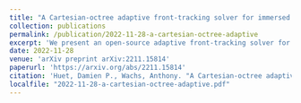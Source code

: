 ```yaml
---
title: "A Cartesian-octree adaptive front-tracking solver for immersed biological capsules in large complex domains"
collection: publications
permalink: /publication/2022-11-28-a-cartesian-octree-adaptive
excerpt: 'We present an open-source adaptive front-tracking solver for biological capsules in viscous flows. The membrane elastic and bending forces are solved on a Lagrangian triangulation using a linear Finite Element Method and a paraboloid fitting method. The fluid flow is solved on an octree adaptive grid using the open-source platform Basilisk. The Lagrangian and Eulerian grids communicate using an Immersed Boundary Method by means of Peskin-like regularized Dirac delta functions. We demonstrate the accuracy of our solver with extensive validations: in Stokes conditions against the Boundary Integral Method, and in the presence of inertia against similar (but not adaptive) front-tracking solvers. Excellent qualitative and quantitative agreements are shown. We then demonstrate the robustness of the present solver in a challenging case of extreme membrane deformation, and illustrate its capability to simulate inertial capsule-laden flows in complex STL-defined geometries, opening the door for bioengineering applications featuring large three-dimensional channel structures. The source code and all the test cases presented in this paper are freely available.'
date: 2022-11-28
venue: 'arXiv preprint arXiv:2211.15814'
paperurl: 'https://arxiv.org/abs/2211.15814'
citation: 'Huet, Damien P., Wachs, Anthony. "A Cartesian-octree adaptive front-tracking solver for immersed biological capsules in large complex domains." <i>arXiv preprint 2211.15814</i>, 2022.'
localfile: "2022-11-28-a-cartesian-octree-adaptive.pdf"
---
```

